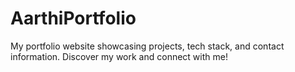 # AarthiPortfolio
My portfolio website showcasing projects, tech stack, and contact information. Discover my work and connect with me!
